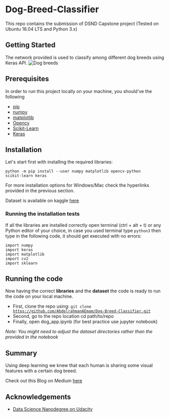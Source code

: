 # Dog-Breed-Classifier
This repo contains the submission of DSND Capstone project (Tested on Ubuntu 16.04 LTS and Python 3.x)

## Getting Started
The network provided is used to classify among different dog breeds using Keras API.
![Dog breeds](https://cdn.shopify.com/s/files/1/1876/1163/articles/different_dog_breeds_1024x1024.jpg?v=1549800021)

## Prerequisites
In order to run this project locally on your machine, you should've the following

- [pip](https://www.tecmint.com/install-pip-in-linux/)
- [numpy](https://docs.scipy.org/doc/numpy/user/install.html)
- [matplotlib](https://matplotlib.org/3.1.1/users/installing.html)
- [Opencv](https://docs.opencv.org/master/d7/d9f/tutorial_linux_install.html)
- [Scikit-Learn](https://scikit-learn.org/stable/install.html)
- [Keras](https://keras.io/#installation)

## Installation
Let's start first with installing the required libraries:

<code>python -m pip install --user numpy matplotlib opencv-python scikit-learn keras</code>

For more installation options for Windows/Mac check the hyperlinks provided in the previous section.

Dataset is available on kaggle [here](https://www.kaggle.com/c/dog-breed-identification/data)


### Running the installation tests

If all the libraries are installed correctly open terminal (ctrl + alt + t) or any Python editor of your choice,
in case you used terminal type <code>python3</code> then type in the following code, it should get executed with no errors:

```
import numpy
import keras
import matplotlib
import cv2
import sklearn
```

## Running the code
Now having the correct **libraries** and the **dataset** the code is ready to run the code on your local machine.

- First, clone the repo using: <code>git clone https://github.com/AbdelrahmanAEmam/Dog-Breed-Classifier.git</code>
- Second, go to the repo location cd path/to/repo
- Finally, open dog_app.ipynb (for best practice use jupyter notebook)

*Note: You might need to adjust the dataset directories rather than the provided in the notebook*

## Summary
Using deep learning we knew that each human is sharing some visual features with a certain dog breed.

Check out this Blog on Medium [here](https://medium.com/@abdelrahman.aemam96/dog-breed-classification-with-deep-learning-in-simple-english-and-minimal-code-85448157ad31)

## Acknowledgements
- [Data Science Nanodegree on Udacity](https://www.udacity.com/course/data-scientist-nanodegree--nd025)
